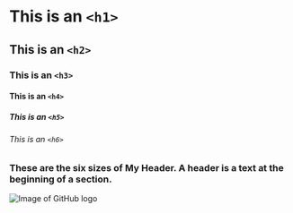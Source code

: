 # This is an `<h1>`
## This is an `<h2>`
### This is an `<h3>`
#### This is an `<h4>`
##### This is an `<h5>`
###### This is an `<h6>`





### These are the six sizes of My Header. A header is a text at the beginning of a section.

![Image of GitHub logo](https://github.githubassets.com/images/modules/logos_page/GitHub-Mark.png)
